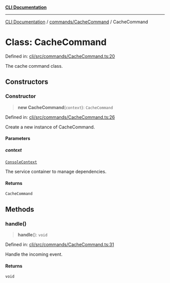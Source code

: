 [**CLI Documentation**](../../../README.md)

***

[CLI Documentation](../../../README.md) / [commands/CacheCommand](../README.md) / CacheCommand

# Class: CacheCommand

Defined in: [cli/src/commands/CacheCommand.ts:20](https://github.com/stonemjs/cli/blob/c980e34c3e365606f5472998f0ccb119c79896c3/src/commands/CacheCommand.ts#L20)

The cache command class.

## Constructors

### Constructor

> **new CacheCommand**(`context`): `CacheCommand`

Defined in: [cli/src/commands/CacheCommand.ts:26](https://github.com/stonemjs/cli/blob/c980e34c3e365606f5472998f0ccb119c79896c3/src/commands/CacheCommand.ts#L26)

Create a new instance of CacheCommand.

#### Parameters

##### context

[`ConsoleContext`](../../../declarations/interfaces/ConsoleContext.md)

The service container to manage dependencies.

#### Returns

`CacheCommand`

## Methods

### handle()

> **handle**(): `void`

Defined in: [cli/src/commands/CacheCommand.ts:31](https://github.com/stonemjs/cli/blob/c980e34c3e365606f5472998f0ccb119c79896c3/src/commands/CacheCommand.ts#L31)

Handle the incoming event.

#### Returns

`void`
